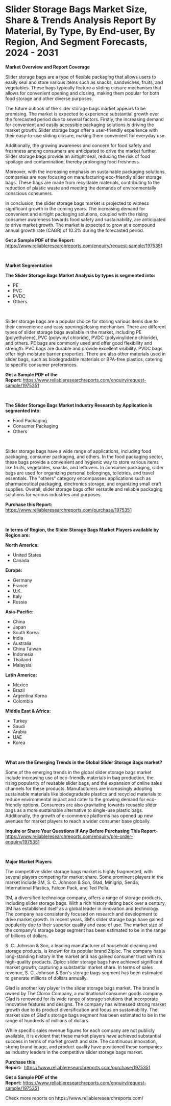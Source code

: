 <p><h1>Slider Storage Bags Market Size, Share & Trends Analysis Report By Material, By Type, By End-user, By Region, And Segment Forecasts, 2024 - 2031</h1></p><p><strong>Market Overview and Report Coverage</strong></p>
<p><p>Slider storage bags are a type of flexible packaging that allows users to easily seal and store various items such as snacks, sandwiches, fruits, and vegetables. These bags typically feature a sliding closure mechanism that allows for convenient opening and closing, making them popular for both food storage and other diverse purposes.</p><p>The future outlook of the slider storage bags market appears to be promising. The market is expected to experience substantial growth over the forecasted period due to several factors. Firstly, the increasing demand for convenient and easily accessible packaging solutions is driving the market growth. Slider storage bags offer a user-friendly experience with their easy-to-use sliding closure, making them convenient for everyday use.</p><p>Additionally, the growing awareness and concern for food safety and freshness among consumers are anticipated to drive the market further. Slider storage bags provide an airtight seal, reducing the risk of food spoilage and contamination, thereby prolonging food freshness.</p><p>Moreover, with the increasing emphasis on sustainable packaging solutions, companies are now focusing on manufacturing eco-friendly slider storage bags. These bags are made from recyclable materials, contributing to the reduction of plastic waste and meeting the demands of environmentally conscious consumers.</p><p>In conclusion, the slider storage bags market is projected to witness significant growth in the coming years. The increasing demand for convenient and airtight packaging solutions, coupled with the rising consumer awareness towards food safety and sustainability, are anticipated to drive market growth. The market is expected to grow at a compound annual growth rate (CAGR) of 10.3% during the forecasted period.</p></p>
<p><strong>Get a Sample PDF of the Report:</strong> <a href="https://www.reliableresearchreports.com/enquiry/request-sample/1975351">https://www.reliableresearchreports.com/enquiry/request-sample/1975351</a></p>
<p>&nbsp;</p>
<p><strong>Market Segmentation</strong></p>
<p><strong>The Slider Storage Bags Market Analysis by types is segmented into:</strong></p>
<p><ul><li>PE</li><li>PVC</li><li>PVDC</li><li>Others</li></ul></p>
<p>&nbsp;</p>
<p><p>Slider storage bags are a popular choice for storing various items due to their convenience and easy opening/closing mechanism. There are different types of slider storage bags available in the market, including PE (polyethylene), PVC (polyvinyl chloride), PVDC (polyvinylidene chloride), and others. PE bags are commonly used and offer good flexibility and strength. PVC bags are durable and provide excellent visibility. PVDC bags offer high moisture barrier properties. There are also other materials used in slider bags, such as biodegradable materials or BPA-free plastics, catering to specific consumer preferences.</p></p>
<p><strong>Get a Sample PDF of the Report:</strong>&nbsp;<a href="https://www.reliableresearchreports.com/enquiry/request-sample/1975351">https://www.reliableresearchreports.com/enquiry/request-sample/1975351</a></p>
<p>&nbsp;</p>
<p><strong>The Slider Storage Bags Market Industry Research by Application is segmented into:</strong></p>
<p><ul><li>Food Packaging</li><li>Consumer Packaging</li><li>Others</li></ul></p>
<p>&nbsp;</p>
<p><p>Slider storage bags have a wide range of applications, including food packaging, consumer packaging, and others. In the food packaging sector, these bags provide a convenient and hygienic way to store various items like fruits, vegetables, snacks, and leftovers. In consumer packaging, slider bags are used for organizing personal belongings, toiletries, and travel essentials. The "others" category encompasses applications such as pharmaceutical packaging, electronics storage, and organizing small craft supplies. Overall, slider storage bags offer versatile and reliable packaging solutions for various industries and purposes.</p></p>
<p><strong>Purchase this Report:</strong>&nbsp; <a href="https://www.reliableresearchreports.com/purchase/1975351">https://www.reliableresearchreports.com/purchase/1975351</a></p>
<p>&nbsp;</p>
<p><strong>In terms of Region, the Slider Storage Bags Market Players available by Region are:</strong></p>
<p>
    <p> <strong> North America: </strong>
        <ul>
            <li>United States</li>
            <li>Canada</li>
        </ul>
        </p> 
    <p> <strong> Europe: </strong>
        <ul>
            <li>Germany</li>
            <li>France</li>
            <li>U.K.</li>
            <li>Italy</li>
            <li>Russia</li>
        </ul>
        </p> 
    <p> <strong> Asia-Pacific: </strong>
        <ul>
            <li>China</li>
            <li>Japan</li>
            <li>South Korea</li>
            <li>India</li>
            <li>Australia</li>
            <li>China Taiwan</li>
            <li>Indonesia</li>
            <li>Thailand</li>
            <li>Malaysia</li>
        </ul>
        </p> 
    <p> <strong> Latin America: </strong>
        <ul>
            <li>Mexico</li>
            <li>Brazil</li>
            <li>Argentina Korea</li>
            <li>Colombia</li>
        </ul>
        </p> 
    <p> <strong> Middle East & Africa: </strong>
        <ul>
            <li>Turkey</li>
            <li>Saudi</li>
            <li>Arabia</li>
            <li>UAE</li>
            <li>Korea</li>
        </ul>
    </p>
    </p>
<p>&nbsp;</p>
<p><strong>What are the Emerging Trends in the Global Slider Storage Bags market?</strong></p>
<p><p>Some of the emerging trends in the global slider storage bags market include increasing use of eco-friendly materials in bag production, the rising popularity of reusable slider bags, and the expansion of online sales channels for these products. Manufacturers are increasingly adopting sustainable materials like biodegradable plastics and recycled materials to reduce environmental impact and cater to the growing demand for eco-friendly options. Consumers are also gravitating towards reusable slider bags as a more sustainable alternative to single-use plastic bags. Additionally, the growth of e-commerce platforms has opened up new avenues for market players to reach a wider consumer base globally.</p></p>
<p><strong>Inquire or Share Your Questions If Any Before Purchasing This Report</strong>- <a href="https://www.reliableresearchreports.com/enquiry/pre-order-enquiry/1975351">https://www.reliableresearchreports.com/enquiry/pre-order-enquiry/1975351</a></p>
<p>&nbsp;</p>
<p><strong>Major Market Players</strong></p>
<p><p>The competitive slider storage bags market is highly fragmented, with several players competing for market share. Some prominent players in the market include 3M, S. C. Johnson & Son, Glad, Minigrip, Senda, International Plastics, Falcon Pack, and Ted Pella.</p><p>3M, a diversified technology company, offers a range of storage products, including slider storage bags. With a rich history dating back over a century, 3M has established itself as a global leader in innovation and technology. The company has consistently focused on research and development to drive market growth. In recent years, 3M's slider storage bags have gained popularity due to their superior quality and ease of use. The market size of the company's storage bags segment has been estimated to be in the range of billions of dollars.</p><p>S. C. Johnson & Son, a leading manufacturer of household cleaning and storage products, is known for its popular brand Ziploc. The company has a long-standing history in the market and has gained consumer trust with its high-quality products. Ziploc slider storage bags have achieved significant market growth, capturing a substantial market share. In terms of sales revenue, S. C. Johnson & Son's storage bags segment has been estimated to generate millions of dollars annually.</p><p>Glad is another key player in the slider storage bags market. The brand is owned by The Clorox Company, a multinational consumer goods company. Glad is renowned for its wide range of storage solutions that incorporate innovative features and designs. The company has witnessed strong market growth due to its product diversification and focus on sustainability. The market size of Glad's storage bags segment has been estimated to be in the range of hundreds of millions of dollars.</p><p>While specific sales revenue figures for each company are not publicly available, it is evident that these market players have achieved substantial success in terms of market growth and size. The continuous innovation, strong brand image, and product quality have positioned these companies as industry leaders in the competitive slider storage bags market.</p></p>
<p><strong>Purchase this Report:</strong>&nbsp;&nbsp;<a href="https://www.reliableresearchreports.com/purchase/1975351">https://www.reliableresearchreports.com/purchase/1975351</a></p>
<p></p>
<p><strong>Get a Sample PDF of the Report:</strong>&nbsp;<a href="https://www.reliableresearchreports.com/enquiry/request-sample/1975351">https://www.reliableresearchreports.com/enquiry/request-sample/1975351</a></p>
<p>Check more reports on https://www.reliableresearchreports.com/</p>
